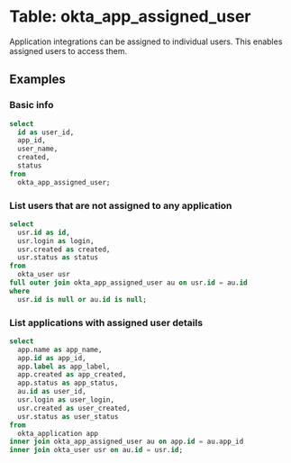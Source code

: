 # Table: okta_app_assigned_user

Application integrations can be assigned to individual users. This enables assigned users to access them.

## Examples

### Basic info

```sql
select
  id as user_id,
  app_id,
  user_name,
  created,
  status
from
  okta_app_assigned_user;
```

### List users that are not assigned to any application

```sql
select
  usr.id as id,
  usr.login as login,
  usr.created as created,
  usr.status as status
from
  okta_user usr
full outer join okta_app_assigned_user au on usr.id = au.id
where
  usr.id is null or au.id is null;
```

### List applications with assigned user details

```sql
select
  app.name as app_name,
  app.id as app_id,
  app.label as app_label,
  app.created as app_created,
  app.status as app_status,
  au.id as user_id,
  usr.login as user_login,
  usr.created as user_created,
  usr.status as user_status
from
  okta_application app
inner join okta_app_assigned_user au on app.id = au.app_id
inner join okta_user usr on au.id = usr.id;
```
